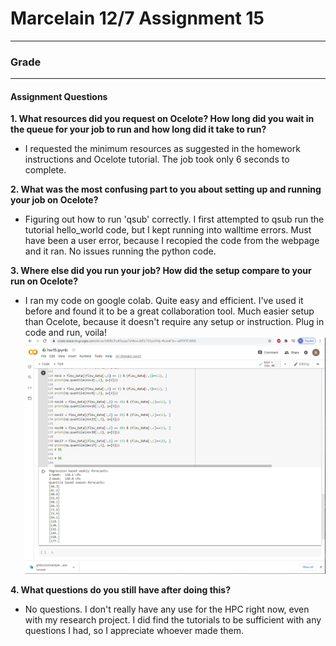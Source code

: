 # Marcelain 12/7 Assignment 15

___
### Grade


___

#### Assignment Questions

**1. What resources did you request on Ocelote? How long did you wait in the queue for your job to run and how long did it take to run?**
- I requested the minimum resources as suggested in the homework instructions and Ocelote tutorial.  The job took only 6 seconds to complete.

**2. What was the most confusing part to you about setting up and running your job on Ocelote?**
- Figuring out how to run 'qsub' correctly.  I first attempted to qsub run the tutorial hello_world code, but I kept running into walltime errors.  Must have been a user error, because I recopied the code from the webpage and it ran.  No issues running the python code.

**3. Where else did you run your job? How did the setup compare to your run on Ocelote?**  
- I ran my code on google colab.  Quite easy and efficient.  I've used it before and found it to be a great collaboration tool.  Much easier setup than Ocelote, because it doesn't require any setup or instruction.  Plug in code and run, voila!
![](assets/Marcelain_HW15-b2345601.png)

**4. What questions do you still have after doing this?**
- No questions.  I don't really have any use for the HPC right now, even with my research project.  I did find the tutorials to be sufficient with any questions I had, so I appreciate whoever made them.
